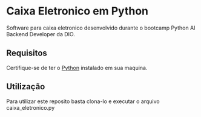 <h1>Caixa Eletronico em Python</h1>
Software para caixa eletronico desenvolvido durante o bootcamp Python AI Backend Developer da DIO.

<h2>Requisitos</h2>
Certifique-se de ter o <a href="https://www.python.org/">Python</a> instalado em sua maquina.

<h2>Utilização</h2>
Para utilizar este reposito basta clona-lo e executar o arquivo caixa_eletronico.py
